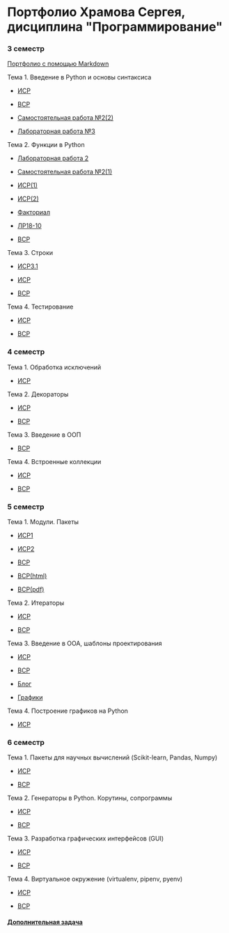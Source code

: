 # Портфолио Храмова Сергея, дисциплина "Программирование"

### 3 семестр

<a href="https://github.com/Serega89Kh/Serega89Kh.github.io/blob/master/BIO.md">Портфолио с помощью Markdown</a>

Тема 1. Введение в Python и основы синтаксиса

* <a href="https://repl.it/@Serega89Kh/ISR31">ИСР</a>

* <a href="https://github.com/Serega89Kh/programming/blob/master/VSR31.md">ВСР</a>

* <a href="https://repl.it/@Serega89Kh/Template-for-assignment-1-1">Самостоятельная работа №2(2)</a>

* <a href="https://repl.it/@Serega89Kh/20-09-18">Лабораторная работа №3</a>

Тема 2. Функции в Python

* <a href="https://repl.it/@Serega89Kh/Truth-table">Лабораторная работа 2</a>

* <a href="https://repl.it/@Serega89Kh/Template-for-assignment-1">Самостоятельная работа №2(1)</a>

* <a href="https://repl.it/@Serega89Kh/function17">ИСР(1)</a>

* <a href="https://repl.it/@Serega89Kh/function18">ИСР(2)</a>

* <a href="https://repl.it/@Serega89Kh/Fact">Факториал</a>

* <a href="https://github.com/Serega89Kh/py18-10">ЛР18-10</a>

* <a href="https://repl.it/@Serega89Kh/VSR321#main.py">ВСР</a> 

Тема 3. Строки

* <a href="https://github.com/Serega89Kh/programming/blob/master/ISR331.md">ИСР3.1</a>

* <a href="https://repl.it/@Serega89Kh/ISR33">ИСР</a>

* <a href="https://repl.it/@Serega89Kh/VSR33">ВСР</a>

Тема 4. Тестирование

* <a href="https://repl.it/@Serega89Kh/ISR41#main.py">ИСР</a>

* <a href="https://github.com/Serega89Kh/programming/blob/master/%D0%92%D0%A1%D0%A0%204.1.pdf">ВСР</a>

### 4 семестр

Тема 1. Обработка исключений

* <a href="https://repl.it/@Serega89Kh/ISR41#main.py">ИСР</a>


Тема 2. Декораторы

* <a href="https://repl.it/@Serega89Kh/Decorator">ИСР</a>

* <a href="https://repl.it/@Serega89Kh/VSR42">ВСР</a>

Тема 3. Введение в ООП

* <a href="https://repl.it/@Serega89Kh/VSR43#main.py">ВСР</a>

Тема 4. Встроенные коллекции

* <a href="https://repl.it/@Serega89Kh/ISR44">ИСР</a>

* <a href="https://repl.it/@Serega89Kh/VSR44">ВСР</a>

### 5 семестр

Тема 1. Модули. Пакеты

* <a href="https://github.com/Serega89Kh/programming/blob/master/ISR511.md">ИСР1</a>

* <a href="https://repl.it/@Serega89Kh/ISR512">ИСР2</a>

* <a href="https://github.com/Serega89Kh/programming/blob/master/VSR51.md">ВСР</a>

* <a href="https://github.com/Serega89Kh/programming/blob/master/VSR51.html">ВСР(html)</a>

* <a href="https://github.com/Serega89Kh/programming/blob/master/VSR51.pdf">ВСР(pdf)</a>

Тема 2. Итераторы

* <a href="https://repl.it/@Serega89Kh/ISR52">ИСР</a> 

* <a href="https://repl.it/@Serega89Kh/VSR52">ВСР</a>

Тема 3. Введение в ООА, шаблоны проектирования

* <a href="https://github.com/Serega89Kh/programming/blob/master/ISR53.md">ИСР</a>

* <a href="https://github.com/Serega89Kh/programming/blob/master/VSR53.md">ВСР</a>

* <a href="https://repl.it/@Serega89Kh/blog#main.py">Блог</a>

* <a href="https://repl.it/@Serega89Kh/Grafik">Графики</a>

Тема 4. Построение графиков на Python

* <a href="https://repl.it/@Serega89Kh/ISR54#main.py">ИСР</a>


### 6 семестр

Тема 1. Пакеты для научных вычислений (Scikit-learn, Pandas, Numpy)

* <a href="https://repl.it/@Serega89Kh/ISR61">ИСР</a>

* <a href="https://repl.it/@Serega89Kh/VSR61">ВСР</a>

Тема 2. Генераторы в Python. Корутины, сопрограммы

* <a href="https://repl.it/@Serega89Kh/ISR62#main.py">ИСР</a>

* <a href="https://repl.it/@Serega89Kh/VSR62">ВСР</a>

Тема 3. Разработка графических интерфейсов (GUI)

* <a href="https://github.com/Serega89Kh/programming/tree/master/6">ИСР</a>

* <a href="https://github.com/Serega89Kh/programming/blob/master/6/VSR63(TicTacToe).py">ВСР</a>

Тема 4. Виртуальное окружение (virtualenv, pipenv, pyenv)

* <a href="https://github.com/Serega89Kh/programming/blob/master/VSR64.md">ИСР</a>

* <a href="https://drive.google.com/drive/folders/1iJeruEcCxcYBJomDme42A2YugPNiiQFk">ВСР</a>

#### <a href="https://repl.it/@Serega89Kh/ZadanieEkz">Дополнительная задача</a>

